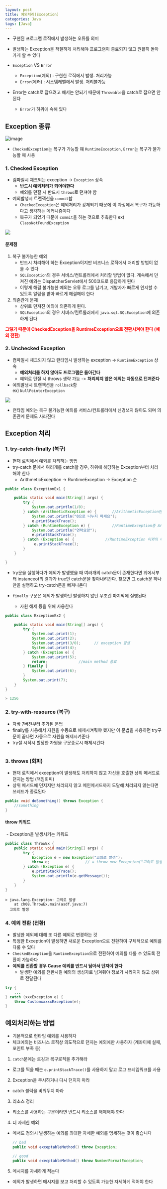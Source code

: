 ```yaml
---
layout: post
title: 예외처리(Exception)
categories: Java
tags: [Java]
---
```

- 구현된 프로그램 로직에서 발생하는 오류를 의미
- 발생하는 Exception을 적절하게 처리해야 프로그램이 종료되지 않고 원활히 돌아가게 할 수 있다

- `Exception` VS `Error`
  - `Exception`(예외) : 구현한 로직에서 발생. 처리가능
  - `Error`(에러) : 시스템레벨에서 발생. 처리불가능 
- Error는 catch로 잡으려고 해서는 안되기 때문에 `Throwable`을 catch로 잡으면 안된다 
  - `Error`가 하위에 속해 있다

## Exception 종류
![image](https://user-images.githubusercontent.com/48157259/168767264-a6e1e9ce-f107-4387-b2a1-f22f766edcab.png)
- `CheckedException`는 복구가 가능할 떄 `RuntimeException`, `Error`는 복구가 불가능할 때 사용

### 1. Checked Exception
- 컴파일시 체크되는 exception -> `Exception` 상속
  - **반드시 예외처리가 되어야한다** 
  - 예외를 던질 시 반드시 `throws`로 던져야 함
- 예외발생시 트랜잭션을 `commit`함  
  - `CheckedException`은 예외처리가 강제되기 때문에 이 과정에서 복구가 가능하다고 생각하는 메커니즘이다
  - 복구가 되었기 때문에 `commit`을 하는 것으로 추측한다 
ex) `ClassNotFoundException`

![](https://user-images.githubusercontent.com/48157259/172034206-fa7d42a9-d344-48ca-aab4-d0e66749835f.png)

#### 문제점

1. 복구 불가능한 예외
   - 반드시 처리해야 하는 Exception이지만 비즈니스 로직에서 처리할 방법이 없을 수 있다
   - `SQLException`의 경우 서비스/컨트롤러에서 처리할 방법이 없다. 계속해서 던져진 예외는 DispatcherServlet에서 500코드로 응답하게 된다
   - 이렇게 해결 불가능한 예외는 오류 로그를 남기고, 개발자가 빠르게 인지할 수 있도록 알람을 받아 빠르게 해결해야 한다
2. 의존관계 문제
   - 상위로 던져진 예외에 의존하게 된다.
   - `SQLException`의 경우 서비스/컨트롤러에서 `java.sql.SQLException`에 의존하게 된다

**<span style="color:red">그렇기 때문에 CheckedException을 RuntimeException으로 전환시켜야 한다 (예외 전환)</span>**

### 2. Unchecked Exception
- 컴파일시 체크되지 않고 런타임시 발생하는 exception -> `RuntimeException` 상속
  - **예외처리를 하지 않아도 프로그램은 돌아간다** 
  - 예외로 던질 시 throws 생략 가능 -> **처리되지 않은 예외는 자동으로 던져준다**
- 예외발생시 트랜잭션을 `rollback`함  
ex) `NullPointerException`

![](https://user-images.githubusercontent.com/48157259/172034229-6198ae7f-26ae-4d54-94a9-b90f05c01bd9.png)

- 런타임 예외는 복구 불가능한 예외를 서비스/컨트롤러에서 신경쓰지 않아도 되며 의존관계 문제도 사라진다


## Exception 처리
### 1. try-catch-finally (복구)
- 현재 로직에서 예외를 처리하는 방법
- try-catch 문에서 여러개를 catch할 경우, 하위에 해당하는 Exception부터 처리해야 한다  
  - ArithmeticException -> RuntimeException -> Exception 순

```java
public class ExceptionEx1 {

	public static void main(String[] args) {
		try {
		    System.out.println(1/0);
		} catch (ArithmeticException e) {		//ArithmeticException만 실행
		    System.out.println("0으로 나누지 마세요");
        	e.printStackTrace();
		} catch (RuntimeException e) {			//RuntimeException중 ArithmeticException이 아닌것만 실행
		    System.out.println("연락요망");
		    e.printStackTrace();	
		} catch (Exception e) {				 //RuntimeException 이외의 나머지 Exception이 실행		
       		 e.printStackTrace();
        }
    }

}
```
- try문을 실행하다가 예외가 발생했을 때 여러개의 catch문이 존재한다면 위에서부터 instanceof의 결과가 true인 catch문을 찾아내려간다. 찾으면 그 catch문 하나만을 실행하고 try-catch문을 빠져나온다


- `finally` 구문은 예외가 발생하던 발생하지 않던 무조건 마지막에 실행된다 
  - 자원 해제 등을 위해 사용한다

```java
public class ExceptionEx2 {

	public static void main(String[] args) {
		try {
			System.out.print(1);
			System.out.print(2);
			System.out.print(3/0);		// exception 발생
			System.out.print(4);
		} catch (Exception e) {
			System.out.print(5);
			return;				 //main method 종료
		} finally {
			System.out.print(6);
		}
		System.out.print(7);
	}	
}

```

```java
> 1256
```

### 2. try-with-resource (복구)
- 자바 7버전부터 추가된 문법
- finally를 사용해서 자원을 수동으로 해제시켜줘야 했지만 이 문법을 사용하면 try구문이 끝나면 자동으로 자원을 해제시켜준다
- try절 시작시 할당한 자원을 구문종료시 해제시킨다

```java

```

### 3. throws (회피)
- 현재 로직에서 exception이 발생해도 처리하지 않고 자신을 호출한 상위 메서드로 던지는 방법 (책임회피)
- 상위 메서드에 던지지만 처리되지 않고 메인메서드까지 도달해 처리되지 않는다면 쓰레드가 종료된다

```java
public void doSomething() throws Exception { 
	//something
}
```

#### throw 키워드
 - Exception을 발생시키는 키워드

```java
public class ThrowEx {
	public static void main(String[] args) {
		try {
		    Exception e = new Exception("고의로 발생");
		    throw e;				// = throw new Exception("고의로 발생");
		} catch (Exception e) {
		    e.printStackTrace();
		    System.out.println(e.getMessage());
		}
	}
}
```

```
> java.lang.Exception: 고의로 발생
  	at ch08.ThrowEx.main(asdf.java:7)
  고의로 발생
```

### 4. 예외 전환 (전환)
- 발생한 예외에 대해 또 다른 예외로 변경하는 것
- 특정한 Exception이 발생하면 새로운 Exception으로 전환하여 구체적으로 예외를 다룰 수 있다
- `CheckedException`을 `RuntimeException`으로 전환하여 예외를 다룰 수 있도록 전환이 가능하다
- **예외를 전환할 경우 Cause 예외를 반드시 담아서 던져야 한다**
  - 발생한 예외를 전환시킬 예외의 생성자로 넘겨줘야 정보가 사라지지 않고 상위로 전달된다

```java
try {
	...
} catch (xxxException e) {
	throw CustomxxxxxException(e);
}
```

## 예외처리하는 방법
- 기본적으로 런타임 예외를 사용하자
- 체크예외는 비즈니스 로직상 의도적으로 던지는 예외에만 사용하자 (계좌이체 실패, 포인트 부족 등)

1. `catch`문에는 로깅과 복구로직을 추가해라
- 로그를 찍을 때는 `e.printStackTrace()`를 사용하지 말고 로그 프레임워크를 사용

2. Exception을 무시하거나 다시 던지지 마라
- catch 블럭을 비워두지 마라

3. 리소스 정리
- 리소스를 사용하는 구문이라면 반드시 리소스를 해제해야 한다

4. 더 자세한 예외
- 메서드 정의시 발생하는 예외를 최대한 자세한 예외를 명세하는 것이 좋습니다
  
	```java
	// bad
	public void exceptableMethod() throw Exception;

	// good
	public void execptableMethod() throw NumberFormatException;
	```

5. 메시지를 자세하게 적는다
- 예외가 발생하면 메시지를 보고 처리할 수 있도록 가능한 자세하게 적어야 한다